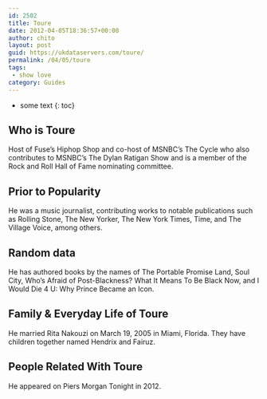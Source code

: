 ```yaml
---
id: 2502
title: Toure
date: 2012-04-05T18:36:57+00:00
author: chito
layout: post
guid: https://ukdataservers.com/toure/
permalink: /04/05/toure
tags:
 - show love
category: Guides
---
```


* some text
{: toc}
          
          
## Who is  Toure
                  
                  
                  
Host of Fuse&#8217;s Hiphop Shop and co-host of MSNBC&#8217;s The Cycle who also contributes to MSNBC&#8217;s The Dylan Ratigan Show and is a member of the Rock and Roll Hall of Fame nominating committee.
                  
                
                
                
## Prior to Popularity 
                  
                  
                  
He was a music journalist, contributing works to notable publications such as Rolling Stone, The New Yorker, The New York Times, Time, and The Village Voice, among others.
                  
                
                
                
## Random data 
                  
                  
                  
He has authored books by the names of The Portable Promise Land, Soul City, Who&#8217;s Afraid of Post-Blackness? What It Means To Be Black Now, and I Would Die 4 U: Why Prince Became an Icon.
                  
                
                
                
## Family & Everyday Life of Toure
                  
                  
                  
He married Rita Nakouzi on March 19, 2005 in Miami, Florida. They have children together named Hendrix and Fairuz.
                  
                
                
                
## People Related With  Toure
                  
                  
                  
He appeared on Piers Morgan Tonight in 2012.
                  
                
              
            
          
          
          
    
    
  
